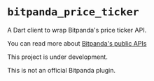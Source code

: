 # `bitpanda_price_ticker`

A Dart client to wrap Bitpanda's price ticker API.

You can read more about [Bitpanda's public APIs](https://support.bitpanda.com/hc/en-us/articles/360000727459-Bitpanda-API-Key-and-price-ticker-API)

This project is under development.

This is not an official Bitpanda plugin.
